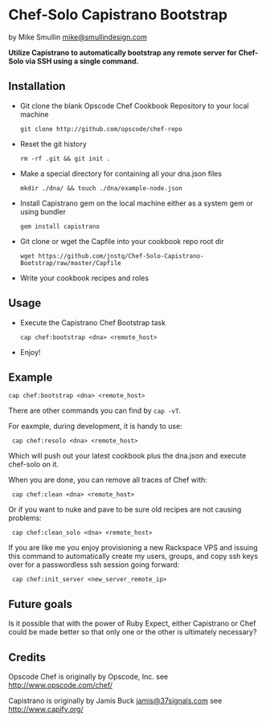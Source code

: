 Chef-Solo Capistrano Bootstrap
============
by Mike Smullin <mike@smullindesign.com>

**Utilize Capistrano to automatically bootstrap any remote server for Chef-Solo via SSH using a single command.**

Installation
------------

  - Git clone the blank Opscode Chef Cookbook Repository to your local machine

    `git clone http://github.com/opscode/chef-repo`

  - Reset the git history

    `rm -rf .git && git init .`

  - Make a special directory for containing all your dna.json files

    `mkdir ./dna/ && touch ./dna/example-node.json`

  - Install Capistrano gem on the local machine either as a system gem or using bundler

    `gem install capistrano`

  - Git clone or wget the Capfile into your cookbook repo root dir

    `wget https://github.com/jnstq/Chef-Solo-Capistrano-Bootstrap/raw/master/Capfile`

  - Write your cookbook recipes and roles

Usage
------------

  - Execute the Capistrano Chef Bootstrap task

    `cap chef:bootstrap <dna> <remote_host>`

  - Enjoy!


Example
------------

    cap chef:bootstrap <dna> <remote_host>

There are other commands you can find by `cap -vT`.

For eaxmple, during development, it is handy to use:

     cap chef:resolo <dna> <remote_host>

Which will push out your latest cookbook plus the dna.json and execute chef-solo on it.

When you are done, you can remove all traces of Chef with:

     cap chef:clean <dna> <remote_host>

Or if you want to nuke and pave to be sure old recipes are not causing problems:

     cap chef:clean_solo <dna> <remote_host>

If you are like me you enjoy provisioning a new Rackspace VPS and issuing this command
to automatically create my users, groups, and copy ssh keys over for a passwordless ssh session
going forward:

     cap chef:init_server <new_server_remote_ip>


Future goals
------------

Is it possible that with the power of Ruby Expect, either Capistrano or Chef could be made better
so that only one or the other is ultimately necessary?

Credits
------------

Opscode Chef is originally by Opscode, Inc. see http://www.opscode.com/chef/

Capistrano is originally by Jamis Buck <jamis@37signals.com> see http://www.capify.org/
